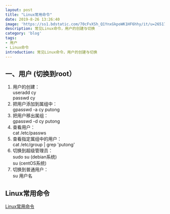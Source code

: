 ```yaml
---
layout: post
title: "Linux常用命令"
date: 2019-8-26 13:26:40
image: 'https://ss1.bdstatic.com/70cFvXSh_Q1YnxGkpoWK1HF6hhy/it/u=2651731524,3339854291&fm=11&gp=0.jpg'
description: 常见Linux命令，用户的创建与切换
category: 'blog'
tags:
- 用户
- Linux命令
introduction: 常见Linux命令，用户的创建与切换
---
```


## 一、用户 (切换到root）
1. 用户的创建：  
useradd cy  
passwd cy  
2. 把用户添加到属组中：  
gpasswd -a cy putong  
3. 把用户移出属组：  
gpasswd -d cy putong  
4. 查看用户：  
cat /etc/passws  
5. 查看指定属组中的用户：  
cat /etc/group | grep 'putong'
6. 切换到超级管理员：  
sudo su (debian系统)  
su (centOS系统)  
7. 切换到普通用户：  
su 用户名  

## Linux常用命令
[Linux常用命令](file:///home/caoyang/github_blog/classware/Linux-HTML/Linux%E5%9F%BA%E6%9C%AC%E7%9F%A5%E8%AF%86/Linux%E5%B8%B8%E7%94%A8%E5%91%BD%E4%BB%A4.html)






